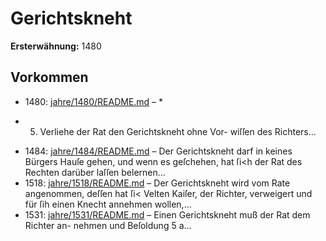 # Gerichtskneht

**Ersterwähnung:** 1480

## Vorkommen
- 1480: [jahre/1480/README.md](../jahre/1480/README.md) – *
* 5) Verliehe der Rat den Gerichtskneht ohne Vor-
wiſſen des Richters...
- 1484: [jahre/1484/README.md](../jahre/1484/README.md) – Der Gerichtskneht darf in keines Bürgers Hauſe
gehen, und wenn es geſchehen, hat ſi<h der Rat des
Rechten darüber laſſen belernen...
- 1518: [jahre/1518/README.md](../jahre/1518/README.md) – Der Gerichtskneht wird vom Rate angenommen, deſſen
hat ſi< Velten Kaiſer, der Richter, verweigert und für
ſih einen Knecht annehmen wollen,...
- 1531: [jahre/1531/README.md](../jahre/1531/README.md) – Einen Gerichtskneht muß der Rat dem Richter an-
nehmen und Beſoldung 5 a...
